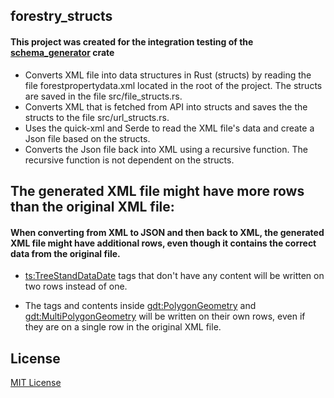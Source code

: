 ## forestry_structs

#### This project was created for the integration testing of the [schema_generator](https://github.com/mabackma/schema_generator) crate

- Converts XML file into data structures in Rust (structs) by reading the file forestpropertydata.xml located in the root of the project. The structs are saved in the file src/file_structs.rs.
- Converts XML that is fetched from API into structs and saves the the structs to the file src/url_structs.rs.
- Uses the quick-xml and Serde to read the XML file's data and create a Json file based on the structs.
- Converts the Json file back into XML using a recursive function. The recursive function is not dependent on the structs.

## The generated XML file might have more rows than the original XML file:

#### When converting from XML to JSON and then back to XML, the generated XML file might have additional rows, even though it contains the correct data from the original file.

- <ts:TreeStandDataDate> tags that don't have any content will be written on two rows instead of one.

- The tags and contents inside <gdt:PolygonGeometry> and <gdt:MultiPolygonGeometry> will be written on their own rows, even if they are on a single row in the original XML file.

## License

[MIT License](LICENSE)
